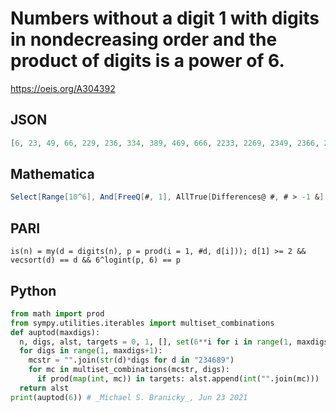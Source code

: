 # Numbers without a digit 1 with digits in nondecreasing order and the product of digits is a power of 6\.
https://oeis.org/A304392
## JSON
```JSON
[6, 23, 49, 66, 229, 236, 334, 389, 469, 666, 2233, 2269, 2349, 2366, 2899, 3338, 3346, 3689, 4499, 4669, 6666, 22239, 22336, 22499, 22669, 23334, 23389, 23469, 23666, 26899, 33368, 33449, 33466, 34899, 36689, 44699, 46669, 66666, 88999, 222299, 222333, 222369, 223349]
```
## Mathematica
```Mathematica
Select[Range[10^6], And[FreeQ[#, 1], AllTrue[Differences@ #, # > -1 &], IntegerQ@ Log[6, Times @@ #]] &@ IntegerDigits@ # &] (* _Michael De Vlieger_, Jun 30 2018 *)
```
## PARI
```PARI
is(n) = my(d = digits(n), p = prod(i = 1, #d, d[i])); d[1] >= 2 && vecsort(d) == d && 6^logint(p, 6) == p
```
## Python
```Python
from math import prod
from sympy.utilities.iterables import multiset_combinations
def auptod(maxdigs):
  n, digs, alst, targets = 0, 1, [], set(6**i for i in range(1, maxdigs*3))
  for digs in range(1, maxdigs+1):
    mcstr = "".join(str(d)*digs for d in "234689")
    for mc in multiset_combinations(mcstr, digs):
      if prod(map(int, mc)) in targets: alst.append(int("".join(mc)))
  return alst
print(auptod(6)) # _Michael S. Branicky_, Jun 23 2021
```
